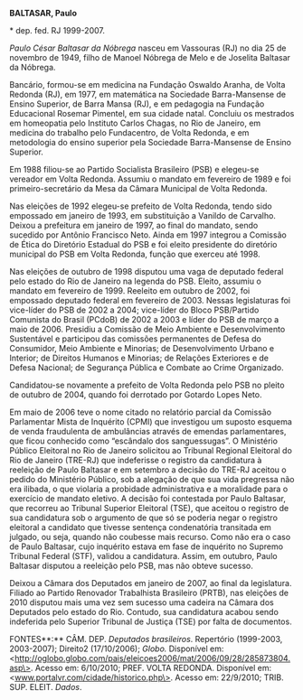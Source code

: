 **BALTASAR, Paulo**

\* dep. fed. RJ 1999-2007.

*Paulo César Baltasar da Nóbrega* nasceu em Vassouras (RJ) no dia 25 de
novembro de 1949, filho de Manoel Nóbrega de Melo e de Joselita Baltasar
da Nóbrega.

Bancário, formou-se em medicina na Fundação Oswaldo Aranha, de Volta
Redonda (RJ), em 1977, em matemática na Sociedade Barra-Mansense de
Ensino Superior, de Barra Mansa (RJ), e em pedagogia na Fundação
Educacional Rosemar Pimentel, em sua cidade natal. Concluiu os mestrados
em homeopatia pelo Instituto Carlos Chagas, no Rio de Janeiro, em
medicina do trabalho pelo Fundacentro, de Volta Redonda, e em
metodologia do ensino superior pela Sociedade Barra-Mansense de Ensino
Superior.

Em 1988 filiou-se ao Partido Socialista Brasileiro (PSB) e elegeu-se
vereador em Volta Redonda. Assumiu o mandato em fevereiro de 1989 e foi
primeiro-secretário da Mesa da Câmara Municipal de Volta Redonda.

Nas eleições de 1992 elegeu-se prefeito de Volta Redonda, tendo sido
empossado em janeiro de 1993, em substituição a Vanildo de Carvalho.
Deixou a prefeitura em janeiro de 1997, ao final do mandato, sendo
sucedido por Antônio Francisco Neto. Ainda em 1997 integrou a Comissão
de Ética do Diretório Estadual do PSB e foi eleito presidente do
diretório municipal do PSB em Volta Redonda, função que exerceu até
1998.

Nas eleições de outubro de 1998 disputou uma vaga de deputado federal
pelo estado do Rio de Janeiro na legenda do PSB. Eleito, assumiu o
mandato em fevereiro de 1999. Reeleito em outubro de 2002, foi empossado
deputado federal em fevereiro de 2003. Nessas legislaturas foi
vice-líder do PSB de 2002 a 2004; vice-líder do Bloco PSB/Partido
Comunista do Brasil (PCdoB) de 2002 a 2003 e líder do PSB de março a
maio de 2006. Presidiu a Comissão de Meio Ambiente e Desenvolvimento
Sustentável e participou das comissões permanentes de Defesa do
Consumidor, Meio Ambiente e Minorias; de Desenvolvimento Urbano e
Interior; de Direitos Humanos e Minorias; de Relações Exteriores e de
Defesa Nacional; de Segurança Pública e Combate ao Crime Organizado.

Candidatou-se novamente a prefeito de Volta Redonda pelo PSB no pleito
de outubro de 2004, quando foi derrotado por Gotardo Lopes Neto.

Em maio de 2006 teve o nome citado no relatório parcial da Comissão
Parlamentar Mista de Inquérito (CPMI) que investigou um suposto esquema
de venda fraudulenta de ambulâncias através de emendas parlamentares,
que ficou conhecido como “escândalo dos sanguessugas”. O Ministério
Público Eleitoral no Rio de Janeiro solicitou ao Tribunal Regional
Eleitoral do Rio de Janeiro (TRE-RJ) que indeferisse o registro da
candidatura à reeleição de Paulo Baltasar e em setembro a decisão do
TRE-RJ aceitou o pedido do Ministério Público, sob a alegação de que sua
vida pregressa não era ilibada, o que violaria a probidade
administrativa e a moralidade para o exercício de mandato eletivo. A
decisão foi contestada por Paulo Baltasar, que recorreu ao Tribunal
Superior Eleitoral (TSE), que aceitou o registro de sua candidatura sob
o argumento de que só se poderia negar o registro eleitoral a candidato
que tivesse sentença condenatória transitada em julgado, ou seja, quando
não coubesse mais recurso. Como não era o caso de Paulo Baltasar, cujo
inquérito estava em fase de inquérito no Supremo Tribunal Federal (STF),
validou a candidatura. Assim, em outubro, Paulo Baltasar disputou a
reeleição pelo PSB, mas não obteve sucesso.

Deixou a Câmara dos Deputados em janeiro de 2007, ao final da
legislatura. Filiado ao Partido Renovador Trabalhista Brasileiro (PRTB),
nas eleições de 2010 disputou mais uma vez sem sucesso uma cadeira na
Câmara dos Deputados pelo estado do Rio. Contudo, sua candidatura acabou
sendo indeferida pelo Superior Tribunal de Justiça (TSE) por falta de
documentos.

FONTES**:** CÂM. DEP. *Deputados brasileiros*. Repertório (1999-2003,
2003-2007); Direito2 (17/10/2006); *Globo.* Disponível em:
\<http://oglobo.globo.com/pais/eleicoes2006/mat/2006/09/28/285873804.asp\>.
Acesso em: 6/10/2010; PREF. VOLTA REDONDA. Disponível em:
\<www.portalvr.com/cidade/historico.php\>. Acesso em: 22/9/2010; TRIB.
SUP. ELEIT. *Dados*.
